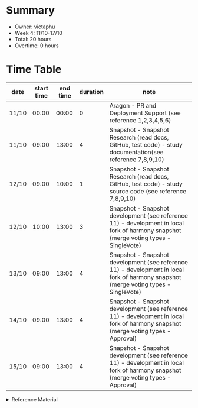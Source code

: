 # Summary
* Owner: victaphu
* Week 4: 11/10-17/10
* Total: 20 hours
* Overtime: 0 hours

# Time Table
| date  | start time  | end time | duration  |  note |
|---|---|---|---|---|
| 11/10 | 00:00 | 00:00 | 0 | Aragon - PR and Deployment Support (see reference 1,2,3,4,5,6) |
| 11/10 | 09:00 | 13:00 | 4 | Snapshot - Snapshot Research (read docs, GitHub, test code) - study documentation(see reference 7,8,9,10) |
| 12/10 | 09:00 | 10:00 | 1 | Snapshot - Snapshot Research (read docs, GitHub, test code) - study source code (see reference 7,8,9,10) |  
| 12/10 | 10:00 | 13:00 | 3 | Snapshot - Snapshot development (see reference 11) - development in local fork of harmony snapshot (merge voting types - SingleVote) |
| 13/10 | 09:00 | 13:00 | 4 | Snapshot - Snapshot development (see reference 11) - development in local fork of harmony snapshot  (merge voting types - SingleVote) |
| 14/10 | 09:00 | 13:00 | 4 | Snapshot - Snapshot development (see reference 11) - development in local fork of harmony snapshot  (merge voting types - Approval) |
| 15/10 | 09:00 | 13:00 | 4 | Snapshot - Snapshot development (see reference 11) - development in local fork of harmony snapshot  (merge voting types - Approval) | 

<details>
  <summary>Reference Material </summary>
  
  1. [Aragon - PR and Deployment Support - updates for aragon.js PR](https://github.com/aragon/aragon.js/pull/490)
  2. [Aragon - PR and Deployment Support - updates for aragon-apps PR](https://github.com/aragon/aragon-apps/pull/1336)
  3. [Aragon - PR and Deployment Support - updates for dao-template PR](https://github.com/aragon/dao-templates/pull/178)
  4. [Aragon - PR and Deployment Support - updates for use-wallet PR](https://github.com/aragon/use-wallet/pull/139)
  5. [Aragon - PR and Deployment Support - updates for client PR](https://github.com/aragon/client/pull/1662)
  6. [Aragon - PR and Deployment Support - updates for ui PR](https://github.com/aragon/ui/pull/861)
  7. [Snapshot - Snapshot Research (read docs, GitHub, test code) - issue #13](https://github.com/harmony-one/snapshot/issues/13)
  8. [Snapshot - Snapshot Research (read docs, GitHub, test code) - documentation review](https://docs.snapshot.org/)
  9. [Snapshot - Snapshot Research (read docs, GitHub, test code) - source code review](https://github.com/snapshot-labs/snapshot/tree/develop/src/components/Voting)
  10. [Snapshot - Snapshot Research (read docs, GitHub, test code) - source code review on fork and development](https://github.com/victaphu/snapshot-hub)
  11. [Snapshot - Snapshot development - development in local fork](https://github.com/victaphu/snapshot)
</details>
